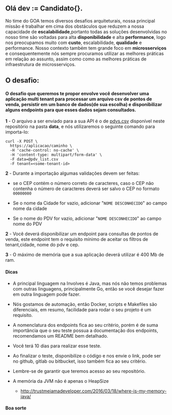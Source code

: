 
## Olá dev := Candidato{}.

No time do GOA temos diversos desafios arquiteturais, nossa principal missão é trabalhar em cima dos obstáculos que reduzem a nossa capacidade de **escalabilidade**,portanto todas as soluções desenvolvidas no nosso time são voltadas para alta **disponibilidade** e alta **performance**, logo nos preocupamos muito com **custo**, escalabilidade, **qualidade** e performance.
Nosso contexto também tem grande foco em **microsserviços** e consequentemente nós sempre procuramos utilizar as melhores práticas em relação ao assunto, assim como como as melhores práticas de infraestrutura de microsserviços.

## O desafio:

#### O desafio que queremos te propor envolve você desenvolver uma aplicação **multi tenant** para processar um arquivo csv de pontos de venda, persistir em um banco de dados(de sua escolha) e disponibilizar alguns endpoints para que esses dados sejam consultados.

**1** - O arquivo a ser enviado para a sua API é o de [pdvs.csv](data/pdvs.csv) disponível neste repositório na pasta **data**, e nós utilizaremos o seguinte comando para importa-lo:

``` 
curl -X POST \
  https://aplicacao/caminho \
  -H 'cache-control: no-cache' \
  -H 'content-type: multipart/form-data' \
  -F data=@pdv_list.csv
  -F tenant=<some-tenant-id>
``` 

**2** - Durante a importação algumas validações devem ser feitas:
   - se o CEP contém o número correto de caracteres, caso o CEP    não contenha o número de caracteres deverá ser salvo o CEP    no formato `00000000`
   - Se o nome da Cidade for vazio, adicionar "`NOME DESCONHECIDO`" ao campo nome da cidade

   - Se o nome do PDV for vazio, adicionar  "`NOME DESCONHECIDO`" ao campo nome do PDV


**2** - Você deverá disponibilizar um endpoint para consultas de pontos de venda, este endpoint tem o requisito mínimo de aceitar os filtros de tenant,cidade, nome do pdv e cep.

**3** - O máximo de memória que a sua aplicação deverá utilizar é 400 Mb de ram.

#### Dicas

- A principal linguagem na Involves é Java, mas nós não temos problemas com outras linguagens, principalmente Go, então se você desejar fazer em outra linguagem pode fazer.

- Nós gostamos de automação, então Docker, scripts e Makefiles são diferenciais, em resumo, facilidade para rodar o seu projeto é um requisito.

- A nomenclatura dos endpoints fica ao seu critério, porém é de suma importância que o seu teste possua a documentação dos endpoints, recomendamos um README bem detalhado.

- Você terá 10 dias para realizar esse teste.

- Ao finalizar o teste, disponibilize o código e nos envie o link, pode ser no github, gitlab ou bitbucket, isso também fica ao seu critério.

- Lembre-se de garantir que teremos acesso ao seu repositório.

- A memória da JVM não é apenas o HeapSize 
  - http://trustmeiamadeveloper.com/2016/03/18/where-is-my-memory-java/


#### Boa sorte
